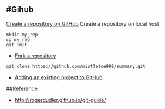 #Gihub
--------------------------


 [Create a repository on GitHub](https://help.github.com/articles/create-a-repo/)
 Create a repository on local host

```
mkdir my_rep
cd my_rep
git init
```

- [Fork a repository](https://help.github.com/articles/fork-a-repo/)
```
git clone https://github.com/mistletoe999/summary.git
```
- [Adding an existing project to GitHub](https://help.github.com/articles/adding-an-existing-project-to-github-using-the-command-line/)






##Reference

* http://rogerdudler.github.io/git-guide/
